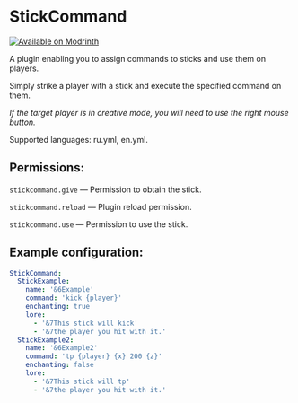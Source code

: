 # StickCommand

[![Available on Modrinth](https://cdn.jsdelivr.net/npm/@intergrav/devins-badges@3/assets/compact/available/modrinth_vector.svg)](https://modrinth.com/plugin/stickcommand)

A plugin enabling you to assign commands to sticks and use them on players.

Simply strike a player with a stick and execute the specified command on them.

_If the target player is in creative mode, you will need to use the right mouse button._

Supported languages: ru.yml, en.yml.

## Permissions:
`stickcommand.give` — Permission to obtain the stick.

`stickcommand.reload` — Plugin reload permission.

`stickcommand.use` — Permission to use the stick.

## Example configuration:

```yml
StickCommand:
  StickExample:
    name: '&6Example'
    command: 'kick {player}'
    enchanting: true
    lore:
      - '&7This stick will kick'
      - '&7the player you hit with it.'
  StickExample2:
    name: '&6Example2'
    command: 'tp {player} {x} 200 {z}'
    enchanting: false
    lore:
      - '&7This stick will tp'
      - '&7the player you hit with it.'
```
